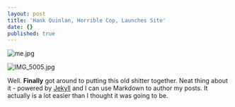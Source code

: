 ```yaml
---
layout: post
title: 'Hank Quinlan, Horrible Cop, Launches Site'
date: {}
published: true
---
```


![me.jpg]({{site.baseurl}}/_posts/me.jpg)

![IMG_5005.jpg]({{site.baseurl}}/media/IMG_5005.jpg)

Well. **Finally** got around to putting this old shitter together. Neat thing about it - powered by [Jekyll](http://jekyllrb.com) and I can use Markdown to author my posts. It actually is a lot easier than I thought it was going to be.

